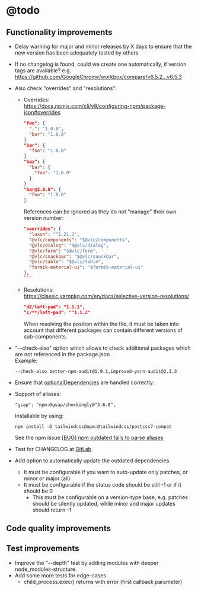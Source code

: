 # @todo

<!-- markdownlint-disable MD034 -->

## Functionality improvements

- Delay warning for major and minor releases by X days to ensure that the new version has been adequately tested by others

- If no changelog is found, could we create one automatically, if version tags are available?
  e.g. https://github.com/GoogleChrome/workbox/compare/v6.5.2...v6.5.3

- Also check "overrides" and "resolutions":  
  - Overrides:  
    https://docs.npmjs.com/cli/v8/configuring-npm/package-json#overrides  
    ```json
    "foo": {
      ".": "1.0.0",
      "bar": "1.0.0"
    }
    "bar": {
      "foo": "1.0.0"
    }
    "baz": {
      "bar": {
        "foo": "1.0.0"
      }
    }
    "bar@2.0.0": {
      "foo": "1.0.0"
    }
    ```

    References can be ignored as they do not "manage" their own version number:  
    ````json
    "overrides": {
      "luxon": "^1.21.3",
      "@vlc/components": "$@vlc/components",
      "@vlc/dialog": "$@vlc/dialog",
      "@vlc/form": "$@vlc/form",
      "@vlc/snackbar": "$@vlc/snackbar",
      "@vlc/table": "$@vlc/table",
      "formik-material-ui": "$formik-material-ui"
    },
    ```

  - Resolutions:  
    https://classic.yarnpkg.com/en/docs/selective-version-resolutions/
    ```json
    "d2/left-pad": "1.1.1",
    "c/**/left-pad": "^1.1.2"
    ```

    When resolving the position within the file, it must be taken into account that different packages can contain different versions of sub-components.

- "--check-also" option which allows to check additional packages which are not referenced in the package.json  
  Example:
  ```
  --check-also better-npm-audit@1.9.1,improved-yarn-audit@2.3.3
  ```

- Ensure that [optionalDependencies](https://docs.npmjs.com/cli/v7/configuring-npm/package-json#optionaldependencies) are handled correctly.

- Support of aliases:
  ```
  "gsap": "npm:@gsap/shockingly@^3.6.0",
  ```
  
  Installable by using:
  ```
  npm install -D tailwindcss@npm:@tailwindcss/postcss7-compat
  ```

  See the npm issue [[BUG] npm outdated fails to parse aliases](https://github.com/npm/cli/issues/2800)

- Test for CHANGELOG at [GitLab](https://gitlab.com/allardyce/vectato)
  
- Add option to automatically update the outdated dependencies
  - It must be configurable if you want to auto-update only patches, or minor or major (all)
  - It must be configurable if the status code should be still -1 or if it should be 0
    - This must be configurable on a version-type base, e.g. patches should be silently updated, while minor and major updates should return -1

## Code quality improvements

## Test improvements

- Improve the "--depth" test by adding modules with deeper node_modules-structure.
- Add some more tests for edge-cases
  - child_process.exec() returns with error (first callback parameter)
